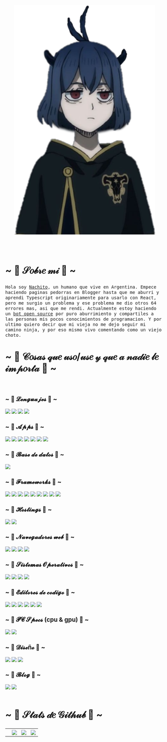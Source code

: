 <p align="center">
  <br>
  <br>
  <br>
  <br>
  <br>
  <img src="https://github.com/asolden22/asolden22/blob/8313927660cac5dd12be6d780ba5cd3731ab9a69/333493211041201.png" alt="" srcset="">
  <br>
  <br>
  <br>
  <br>
<table>
   <div>
<h2 align="left" style="font-size: 30px">~ 📇 𝒮𝑜𝒷𝓇𝑒 𝓂𝒾 📇 ~</h2>
<p>
<samp>Hola soy <a href="https://github.com/asolden22">Nachito</a>, un humano que vive en Argentina. Empece haciendo paginas pedorras en Blogger hasta que me aburri y aprendi Typescript originariamente para usarlo con React, pero me surgio un problema y ese problema me dio otros 64 errores mas, asi que me rendi. Actualmente estoy haciendo un <a href="https://github.com/asolden22/Neroboat">bot open source</a> por puro aburrimiento y compartiles a las personas mis pocos conocimientos de programacion. Y por ultimo quiero decir que mi vieja no me dejo seguir mi camino ninja, y por eso mismo vivo comentando como un viejo choto.</samp>
</p>  
<h2 align="left" style="font-size: 30px">~ 📇 𝒞𝑜𝓈𝒶𝓈 𝓆𝓊𝑒 𝓊𝓈𝑜/𝓊𝓈𝑒 𝓎 𝓆𝓊𝑒 𝒶 𝓃𝒶𝒹𝒾𝑒 𝓁𝑒 𝒾𝓂𝓅𝑜𝓇𝓉𝒶 📇 ~</h2>
<br>
<h3 align="left" style="font-size: 19px">~ 📇 𝓛𝓮𝓷𝓰𝓾𝓪𝓳𝓮𝓼 📇 ~</h3>
  <img src="https://img.shields.io/badge/JavaScript-F7DF1E?style=for-the-badge&logo=javascript&logoColor=black">
  <img src="https://img.shields.io/badge/TypeScript-007ACC?style=for-the-badge&logo=typescript&logoColor=white">
  <img src="https://img.shields.io/badge/C%2B%2B-00599C?style=for-the-badge&logo=c%2B%2B&logoColor=white">
  <img src="https://img.shields.io/badge/json-5E5C5C?style=for-the-badge&logo=json&logoColor=white">
<br>
<h3 align="left" style="font-size: 19px">~ 📇 𝓐𝓹𝓹𝓼 📇 ~</h3>
  <img src="https://img.shields.io/badge/Gmail-D14836?style=for-the-badge&logo=gmail&logoColor=white">
  <img src="https://img.shields.io/badge/WhatsApp-25D366?style=for-the-badge&logo=whatsapp&logoColor=white">
  <img src="https://img.shields.io/badge/Discord-7289DA?style=for-the-badge&logo=discord&logoColor=white">
  <img src="https://img.shields.io/badge/Reddit-FF4500?style=for-the-badge&logo=reddit&logoColor=white">
  <img src="https://img.shields.io/badge/GitHub-100000?style=for-the-badge&logo=github&logoColor=white">
  <img src="https://img.shields.io/badge/Spotify-1ED760?&style=for-the-badge&logo=spotify&logoColor=white">
  <img src="https://img.shields.io/badge/PayPal-00457C?style=for-the-badge&logo=paypal&logoColor=white">

<br>
<h3 align="left" style="font-size: 19px">~ 📇 𝓑𝓪𝓼𝓮 𝓭𝓮 𝓭𝓪𝓽𝓸𝓼 📇 ~</h3>
  <img src="https://img.shields.io/badge/MongoDB-4EA94B?style=for-the-badge&logo=mongodb&logoColor=white">
<br>
<h3 align="left" style="font-size: 19px">~ 📇 𝓕𝓻𝓪𝓶𝓮𝔀𝓸𝓻𝓴𝓼 📇 ~</h3>
  <img src="https://img.shields.io/badge/Node.js-339933?style=for-the-badge&logo=nodedotjs&logoColor=white">
  <img src="https://img.shields.io/badge/Yarn-2C8EBB?style=for-the-badge&logo=yarn&logoColor=white">
  <img src="https://img.shields.io/badge/npm-CB3837?style=for-the-badge&logo=npm&logoColor=white">
  <img src="https://img.shields.io/badge/Markdown-000000?style=for-the-badge&logo=markdown&logoColor=white">
  <img src="https://img.shields.io/badge/Electron-2B2E3A?style=for-the-badge&logo=electron&logoColor=9FEAF9">
  <img src="https://img.shields.io/badge/Tailwind_CSS-38B2AC?style=for-the-badge&logo=tailwind-css&logoColor=white">
  <img src="https://img.shields.io/badge/Unity-100000?style=for-the-badge&logo=unity&logoColor=white">
  <img src="https://img.shields.io/badge/Git-F05032?style=for-the-badge&logo=git&logoColor=white">
  <img src="https://img.shields.io/badge/GitBook-7B36ED?style=for-the-badge&logo=gitbook&logoColor=white">
<br>
<h3 align="left" style="font-size: 19px">~ 📇 𝓗𝓸𝓼𝓽𝓲𝓷𝓰𝓼 📇 ~</h3>
  <img src="https://img.shields.io/badge/replit-667881?style=for-the-badge&logo=replit&logoColor=white">
  <img src="https://img.shields.io/badge/Glitch-2800ff?style=for-the-badge&logo=glitch&logoColor=white">
  <br>
<h3 align="left" style="font-size: 19px">~ 📇 𝓝𝓪𝓿𝓮𝓰𝓪𝓭𝓸𝓻𝓮𝓼 𝔀𝓮𝓫 📇 ~</h3>
  <img src="https://img.shields.io/badge/Google_chrome-4285F4?style=for-the-badge&logo=Google-chrome&logoColor=white">
  <img src="https://img.shields.io/badge/Firefox-FF7139?style=for-the-badge&logo=Firefox-Browser&logoColor=white">
  <img src="https://img.shields.io/badge/Opera GX-FF1B2D?style=for-the-badge&logo=Opera&logoColor=white">
  <img src="https://img.shields.io/badge/Microsoft_Edge-0078D7?style=for-the-badge&logo=Microsoft-edge&logoColor=white">
<br>
<h3 align="left" style="font-size: 19px">~ 📇 𝓢𝓲𝓼𝓽𝓮𝓶𝓪𝓼 𝓞𝓹𝓮𝓻𝓪𝓽𝓲𝓿𝓸𝓼 📇 ~</h3>
  <img src="https://img.shields.io/badge/Android-3DDC84?style=for-the-badge&logo=android&logoColor=white">
  <img src="https://img.shields.io/badge/iOS-000000?style=for-the-badge&logo=ios&logoColor=white">
  <img src="https://img.shields.io/badge/Windows-0078D6?style=for-the-badge&logo=windows&logoColor=white">
  <img src="https://img.shields.io/badge/Windows_XP-003399?style=for-the-badge&logo=windows-xp&logoColor=white">
  <br>
<h3 align="left" style="font-size: 19px">~ 📇 𝓔𝓭𝓲𝓽𝓸𝓻𝓮𝓼 𝓭𝓮 𝓬𝓸𝓭𝓲𝓰𝓸 📇 ~</h3>
  <img src="https://img.shields.io/badge/Visual_Studio_Code-0078D4?style=for-the-badge&logo=visual%20studio%20code&logoColor=white">
  <img src="https://img.shields.io/badge/Visual_Studio-5C2D91?style=for-the-badge&logo=visual%20studio&logoColor=white">
  <img src="https://img.shields.io/badge/Atom-66595C?style=for-the-badge&logo=Atom&logoColor=white">
  <img src="https://img.shields.io/badge/sublime_text-%23575757.svg?&style=for-the-badge&logo=sublime-text&logoColor=important">
  <img src="https://img.shields.io/badge/VIM-%2311AB00.svg?&style=for-the-badge&logo=vim&logoColor=white">
  <img src="https://img.shields.io/badge/Notepad++-90E59A.svg?style=for-the-badge&logo=notepad%2B%2B&logoColor=black">
<br>
<h3 align="left" style="font-size: 19px">~ 📇 𝓟𝓒 𝓢𝓹𝓮𝓬𝓼 (cpu & gpu) 📇 ~</h3>
  <img src="https://img.shields.io/badge/NVIDIA-GTX1650-76B900?style=for-the-badge&logo=nvidia&logoColor=white">
  <img src="https://img.shields.io/badge/Intel-Core_i5_10th-0071C5?style=for-the-badge&logo=intel&logoColor=white">
<br>
<h3 align="left" style="font-size: 19px">~ 📇 𝓓𝓲𝓼𝓮ñ𝓸 📇 ~</h3>
  <img src="https://img.shields.io/badge/Adobe%20Premiere%20Pro-9999FF?style=for-the-badge&logo=Adobe%20Premiere%20Pro&logoColor=white">
  <img src="https://img.shields.io/badge/Adobe%20Photoshop-31A8FF?style=for-the-badge&logo=Adobe%20Photoshop&logoColor=black">
  <img src="https://img.shields.io/badge/blender-%23F5792A.svg?style=for-the-badge&logo=blender&logoColor=white">
<br>
<h3 align="left" style="font-size: 19px">~ 📇 𝓑𝓵𝓸𝓰 📇 ~</h3>
  <img src="https://img.shields.io/badge/Wix-000?style=for-the-badge&logo=wix&logoColor=white">
  <img src="https://img.shields.io/badge/Blogger-FF5722?style=for-the-badge&logo=blogger&logoColor=white">
<br>
<br>

<h2 align="left" style="font-size: 30px">~ 📇 𝒮𝓉𝒶𝓉𝓈 𝒹𝑒 𝒢𝒾𝓉𝒽𝓊𝒷 📇 ~</h2>
<tr>
      <td align="center">
        <br>
      </td>
      <td align="center" style="padding=0;width=50%;">
         <img
            align="center"
            style="padding=0;"
            src="https://github-readme-stats.vercel.app/api/?username=asolden22&show_icons=true&title_color=4F8CC9&text_color=9f9f9f&bg_color=00000000&hide_border=true&icon_color=4F8CC9&hide_title=true&count_private=true"
         />
      </td>
      <td align="center" style="padding=0;width=50%;">
         <img
            align="center"
            style="padding=0;"
            src="https://github-readme-stats.vercel.app/api/top-langs/?username=asolden22&layout=compact&show_icons=true&title_color=4F8CC9&text_color=9f9f9f&bg_color=00000000&hide_border=true&icon_color=00000000&count_private=true"
         />
      </td>
    <td align="center" style="padding=0;width=50%;">
         <img
            align="center"
            style="padding=0;"
            src="https://github-readme-stats.vercel.app/api/top-langs/?username=asolden22&title_color=4F8CC9&text_color=9f9f9f&bg_color=00000000&hide_border=true&icon_color=00000000&count_private=truee"
         />
      </td>
   </tr>
</div>
   
</table>
</p>
